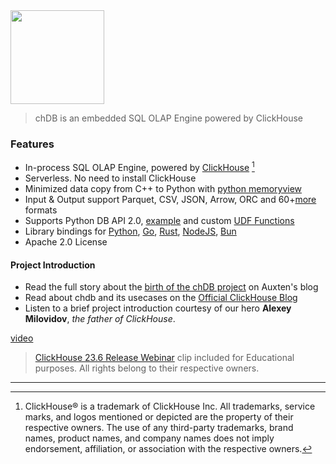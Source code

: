 <div align="left">
  <a href="https://chdb.io">
    <img src="https://github.com/chdb-io/chdb/raw/main/docs/_static/snake-chdb.png" height="150">
  </a>
</div>

> chDB is an embedded SQL OLAP Engine powered by ClickHouse

### Features
     
* In-process SQL OLAP Engine, powered by [ClickHouse](https://github.com/clickhouse/clickhouse) [^1]
* Serverless. No need to install ClickHouse
* Minimized data copy from C++ to Python with [python memoryview](https://docs.python.org/3/c-api/memoryview.html)
* Input & Output support Parquet, CSV, JSON, Arrow, ORC and 60+[more](https://clickhouse.com/docs/en/interfaces/formats) formats
* Supports Python DB API 2.0, [example](https://github.com/chdb-io/chdb/blob/main/dbapi.py) and custom [UDF Functions](https://github.com/chdb-io/chdb/blob/main/examples/udf.py)
* Library bindings for [Python](https://github.com/chdb-io/chdb), [Go](https://github.com/chdb-io/chdb-go), [Rust](https://github.com/chdb-io/chdb-rust), [NodeJS](https://github.com/chdb-io/chdb-node), [Bun](https://github.com/chdb-io/chdb-bun)
* Apache 2.0 License




#### Project Introduction

* Read the full story about the [birth of the chDB project](https://auxten.com/the-birth-of-chdb/) on Auxten's blog
* Read about chdb and its usecases on the [Official ClickHouse Blog](https://clickhouse.com/blog/welcome-chdb-to-clickhouse)
* Listen to a brief project introduction courtesy of our hero **Alexey Milovidov**, _the father of ClickHouse_.

[video](https://github.com/metrico/libchdb/assets/1423657/162b2a59-1e0d-4d03-b72a-f1d79a0c3d7b ':include :type=video :width=60%')

> [ClickHouse 23.6 Release Webinar](https://youtu.be/cuf_hYn7dqU?t=3059) clip included for Educational purposes. All rights belong to their respective owners.



-----------

[^1]: ClickHouse® is a trademark of ClickHouse Inc. All trademarks, service marks, and logos mentioned or depicted are the property of their respective owners. The use of any third-party trademarks, brand names, product names, and company names does not imply endorsement, affiliation, or association with the respective owners. 
